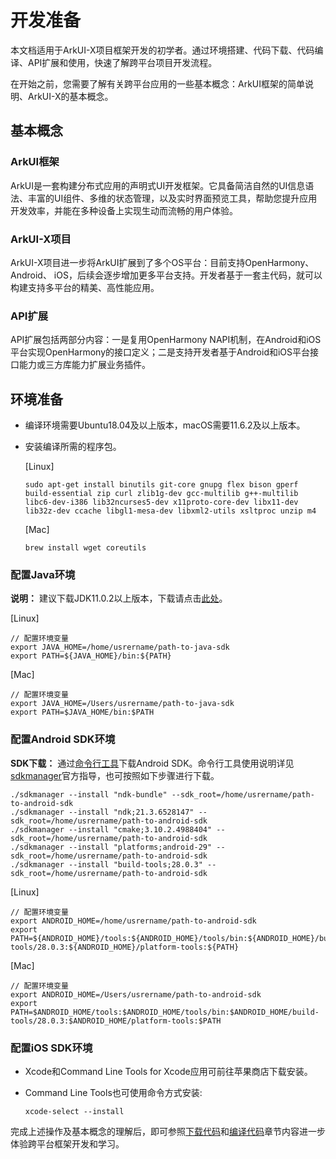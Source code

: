 # 开发准备

本文档适用于ArkUI-X项目框架开发的初学者。通过环境搭建、代码下载、代码编译、API扩展和使用，快速了解跨平台项目开发流程。

在开始之前，您需要了解有关跨平台应用的一些基本概念：ArkUI框架的简单说明、ArkUI-X的基本概念。

## 基本概念

### ArkUI框架

ArkUI是一套构建分布式应用的声明式UI开发框架。它具备简洁自然的UI信息语法、丰富的UI组件、多维的状态管理，以及实时界面预览工具，帮助您提升应用开发效率，并能在多种设备上实现生动而流畅的用户体验。

### ArkUI-X项目

ArkUI-X项目进一步将ArkUI扩展到了多个OS平台：目前支持OpenHarmony、Android、 iOS，后续会逐步增加更多平台支持。开发者基于一套主代码，就可以构建支持多平台的精美、高性能应用。

### API扩展

API扩展包括两部分内容：一是复用OpenHarmony NAPI机制，在Android和iOS平台实现OpenHarmony的接口定义；二是支持开发者基于Android和iOS平台接口能力或三方库能力扩展业务插件。

## 环境准备

- 编译环境需要Ubuntu18.04及以上版本，macOS需要11.6.2及以上版本。

- 安装编译所需的程序包。

  [Linux]

  ```shell
  sudo apt-get install binutils git-core gnupg flex bison gperf build-essential zip curl zlib1g-dev gcc-multilib g++-multilib libc6-dev-i386 lib32ncurses5-dev x11proto-core-dev libx11-dev lib32z-dev ccache libgl1-mesa-dev libxml2-utils xsltproc unzip m4
  ```

  [Mac]

  ```shell
  brew install wget coreutils
  ```

### 配置Java环境
**说明：** 建议下载JDK11.0.2以上版本，下载请点击[此处](https://repo.huaweicloud.com/openjdk/)。

  [Linux]

  ```shell
  // 配置环境变量
  export JAVA_HOME=/home/usrername/path-to-java-sdk
  export PATH=${JAVA_HOME}/bin:${PATH}
  ```

  [Mac]

  ```shell
  // 配置环境变量
  export JAVA_HOME=/Users/usrername/path-to-java-sdk
  export PATH=$JAVA_HOME/bin:$PATH
  ```

### 配置Android SDK环境

  **SDK下载：** 通过[命令行工具](https://developer.android.google.cn/studio#command-tools)下载Android SDK。命令行工具使用说明详见[sdkmanager](https://developer.android.google.cn/studio/command-line/sdkmanager)官方指导，也可按照如下步骤进行下载。

  ```shell
  ./sdkmanager --install "ndk-bundle" --sdk_root=/home/usrername/path-to-android-sdk
  ./sdkmanager --install "ndk;21.3.6528147" --sdk_root=/home/usrername/path-to-android-sdk
  ./sdkmanager --install "cmake;3.10.2.4988404" --sdk_root=/home/usrername/path-to-android-sdk
  ./sdkmanager --install "platforms;android-29" --sdk_root=/home/usrername/path-to-android-sdk
  ./sdkmanager --install "build-tools;28.0.3" --sdk_root=/home/usrername/path-to-android-sdk
  ```

  [Linux]

  ```shell
  // 配置环境变量
  export ANDROID_HOME=/home/usrername/path-to-android-sdk
  export PATH=${ANDROID_HOME}/tools:${ANDROID_HOME}/tools/bin:${ANDROID_HOME}/build-tools/28.0.3:${ANDROID_HOME}/platform-tools:${PATH}
  ```

  [Mac]

  ```shell
  // 配置环境变量
  export ANDROID_HOME=/Users/usrername/path-to-android-sdk
  export PATH=$ANDROID_HOME/tools:$ANDROID_HOME/tools/bin:$ANDROID_HOME/build-tools/28.0.3:$ANDROID_HOME/platform-tools:$PATH
  ```

### 配置iOS SDK环境

  - Xcode和Command Line Tools for Xcode应用可前往苹果商店下载安装。
  - Command Line Tools也可使用命令方式安装:

    ```shell
    xcode-select --install
    ```

完成上述操作及基本概念的理解后，即可参照[下载代码](./start-with-download.md)和[编译代码](./start-with-build.md)章节内容进一步体验跨平台框架开发和学习。